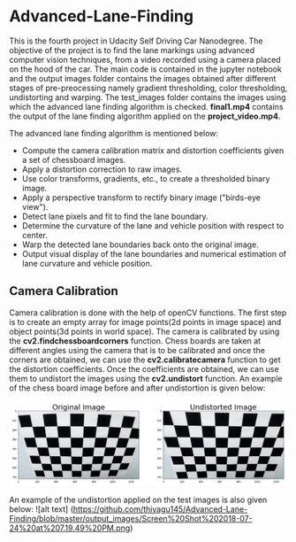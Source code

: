 # Advanced-Lane-Finding
This is the fourth project in Udacity Self Driving Car Nanodegree. The objective of the project is to find the lane markings using advanced computer vision techniques, from a video recorded using a camera placed on the hood of the car. The main code is contained in the jupyter notebook and the output images folder contains the images obtained after different stages of pre-preocessing namely gradient thresholding, color thresholding, undistorting and warping. The test_images folder contains the images using which the advanced lane finding algorithm is checked. **final1.mp4** contains the output of the lane finding algorithm applied on the **project_video.mp4**. 

The advanced lane finding algorithm is mentioned below:
* Compute the camera calibration matrix and distortion coefficients given a set of chessboard images.
* Apply a distortion correction to raw images.
* Use color transforms, gradients, etc., to create a thresholded binary image.
* Apply a perspective transform to rectify binary image ("birds-eye view").
* Detect lane pixels and fit to find the lane boundary.
* Determine the curvature of the lane and vehicle position with respect to center.
* Warp the detected lane boundaries back onto the original image.
* Output visual display of the lane boundaries and numerical estimation of lane curvature and vehicle position.

## Camera Calibration
Camera calibration is done with the help of openCV functions. The first step is to create an empty array for image points(2d points in image space) and object points(3d points in world space). The camera is calibrated by using the **cv2.findchessboardcorners** function. Chess boards are taken at different angles using the camera that is to be calibrated and once the corners are obtained, we can use the **cv2.calibratecamera** function to get the distortion coefficients. Once the coefficients are obtained, we can use them to undistort the images using the **cv2.undistort** function. An example of the chess board image before and after undistortion is given below:

![alt text](https://github.com/thiyagu145/Advanced-Lane-Finding/blob/master/output_images/Screen%20Shot%202018-07-24%20at%207.19.42%20PM.png)

An example of the undistortion applied on the test images is also given below:
![alt text] (https://github.com/thiyagu145/Advanced-Lane-Finding/blob/master/output_images/Screen%20Shot%202018-07-24%20at%207.19.49%20PM.png)
